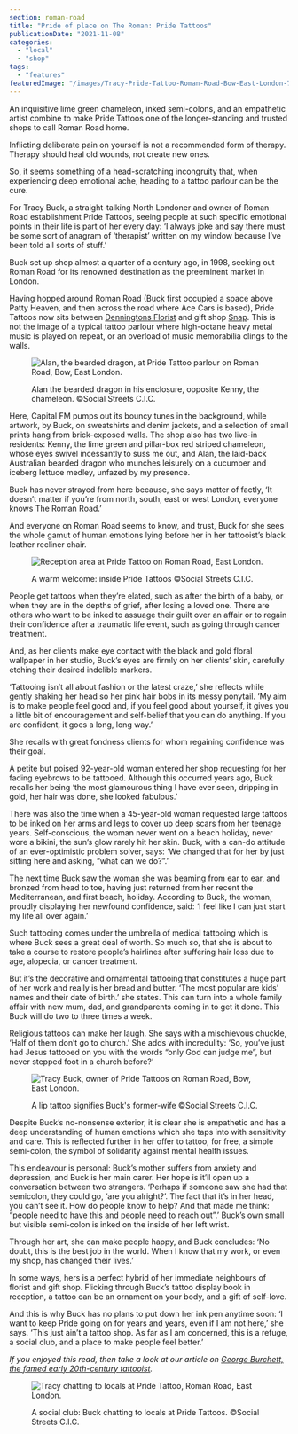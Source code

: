 ```yaml
---
section: roman-road
title: "Pride of place on The Roman: Pride Tattoos"
publicationDate: "2021-11-08"
categories: 
  - "local"
  - "shop"
tags: 
  - "features"
featuredImage: "/images/Tracy-Pride-Tattoo-Roman-Road-Bow-East-London-7.jpg"
---
```


An inquisitive lime green chameleon, inked semi-colons, and an empathetic artist combine to make Pride Tattoos one of the longer-standing and trusted shops to call Roman Road home.

Inflicting deliberate pain on yourself is not a recommended form of therapy. Therapy should heal old wounds, not create new ones.

So, it seems something of a head-scratching incongruity that, when experiencing deep emotional ache, heading to a tattoo parlour can be the cure.

For Tracy Buck, a straight-talking North Londoner and owner of Roman Road establishment Pride Tattoos, seeing people at such specific emotional points in their life is part of her every day: ‘I always joke and say there must be some sort of anagram of ‘therapist’ written on my window because I’ve been told all sorts of stuff.’

Buck set up shop almost a quarter of a century ago, in 1998, seeking out Roman Road for its renowned destination as the preeminent market in London. 

Having hopped around Roman Road (Buck first occupied a space above Patty Heaven, and then across the road where Ace Cars is based), Pride Tattoos now sits between [Denningtons Florist](https://romanroadlondon.com/places/denningtons-florist/) and gift shop [Snap](https://romanroadlondon.com/places/snap-store/). This is not the image of a typical tattoo parlour where high-octane heavy metal music is played on repeat, or an overload of music memorabilia clings to the walls. 

<figure>

![Alan, the bearded dragon, at Pride Tattoo parlour on Roman Road, Bow, East London.](/images/Pride-Tattoo-Roman-Road-Bow-East-London-4-1024x683.jpg)

<figcaption>

Alan the bearded dragon in his enclosure, opposite Kenny, the chameleon. ©Social Streets C.I.C.

</figcaption>

</figure>

Here, Capital FM pumps out its bouncy tunes in the background, while artwork, by Buck, on sweatshirts and denim jackets, and a selection of small prints hang from brick-exposed walls. The shop also has two live-in residents: Kenny, the lime green and pillar-box red striped chameleon, whose eyes swivel incessantly to suss me out, and Alan, the laid-back Australian bearded dragon who munches leisurely on a cucumber and iceberg lettuce medley, unfazed by my presence. 

Buck has never strayed from here because, she says matter of factly, ‘It doesn’t matter if you’re from north, south, east or west London, everyone knows The Roman Road.’

And everyone on Roman Road seems to know, and trust, Buck for she sees the whole gamut of human emotions lying before her in her tattooist’s black leather recliner chair.

<figure>

![Reception area at Pride Tattoo on Roman Road, East London.](/images/Pride-Tattoo-Roman-Road-Bow-East-London-3-1024x683.jpg)

<figcaption>

A warm welcome: inside Pride Tattoos ©Social Streets C.I.C.

</figcaption>

</figure>

People get tattoos when they’re elated, such as after the birth of a baby, or when they are in the depths of grief, after losing a loved one. There are others who want to be inked to assuage their guilt over an affair or to regain their confidence after a traumatic life event, such as going through cancer treatment.

And, as her clients make eye contact with the black and gold floral wallpaper in her studio, Buck’s eyes are firmly on her clients’ skin, carefully etching their desired indelible markers.

‘Tattooing isn’t all about fashion or the latest craze,’ she reflects while gently shaking her head so her pink hair bobs in its messy ponytail. ‘My aim is to make people feel good and, if you feel good about yourself, it gives you a little bit of encouragement and self-belief that you can do anything. If you are confident, it goes a long, long way.’

She recalls with great fondness clients for whom regaining confidence was their goal.

A petite but poised 92-year-old woman entered her shop requesting for her fading eyebrows to be tattooed. Although this occurred years ago, Buck recalls her being ‘the most glamourous thing I have ever seen, dripping in gold, her hair was done, she looked fabulous.’

There was also the time when a 45-year-old woman requested large tattoos to be inked on her arms and legs to cover up deep scars from her teenage years. Self-conscious, the woman never went on a beach holiday, never wore a bikini, the sun’s glow rarely hit her skin. Buck, with a can-do attitude of an ever-optimistic problem solver, says: ‘We changed that for her by just sitting here and asking, “what can we do?”.’  

The next time Buck saw the woman she was beaming from ear to ear, and bronzed from head to toe, having just returned from her recent the Mediterranean, and first beach, holiday. According to Buck, the woman, proudly displaying her newfound confidence, said: ‘I feel like I can just start my life all over again.’

Such tattooing comes under the umbrella of medical tattooing which is where Buck sees a great deal of worth. So much so, that she is about to take a course to restore people’s hairlines after suffering hair loss due to age, alopecia, or cancer treatment.

But it’s the decorative and ornamental tattooing that constitutes a huge part of her work and really is her bread and butter. ‘The most popular are kids’ names and their date of birth.’ she states. This can turn into a whole family affair with new mum, dad, and grandparents coming in to get it done. This Buck will do two to three times a week.

Religious tattoos can make her laugh. She says with a mischievous chuckle, ‘Half of them don’t go to church.’ She adds with incredulity: ‘So, you’ve just had Jesus tattooed on you with the words “only God can judge me”, but never stepped foot in a church before?’

<figure>

![Tracy Buck, owner of Pride Tattoos on Roman Road, Bow, East London.](/images/Tracy-Pride-Tattoo-Roman-Road-Bow-East-London-6-1024x683.jpg)

<figcaption>

A lip tattoo signifies Buck's former-wife ©Social Streets C.I.C.

</figcaption>

</figure>

Despite Buck’s no-nonsense exterior, it is clear she is empathetic and has a deep understanding of human emotions which she taps into with sensitivity and care. This is reflected further in her offer to tattoo, for free, a simple semi-colon, the symbol of solidarity against mental health issues. 

This endeavour is personal: Buck’s mother suffers from anxiety and depression, and Buck is her main carer. Her hope is it’ll open up a conversation between two strangers. ‘Perhaps if someone saw she had that semicolon, they could go, ‘are you alright?’. The fact that it’s in her head, you can’t see it. How do people know to help? And that made me think: “people need to have this and people need to reach out”.’ Buck’s own small but visible semi-colon is inked on the inside of her left wrist.

Through her art, she can make people happy, and Buck concludes: ‘No doubt, this is the best job in the world. When I know that my work, or even my shop, has changed their lives.’

In some ways, hers is a perfect hybrid of her immediate neighbours of florist and gift shop. Flicking through Buck’s tattoo display book in reception, a tattoo can be an ornament on your body, and a gift of self-love.

And this is why Buck has no plans to put down her ink pen anytime soon: ‘I want to keep Pride going on for years and years, even if I am not here,’ she says. ‘This just ain’t a tattoo shop. As far as I am concerned, this is a refuge, a social club, and a place to make people feel better.’

_If you enjoyed this read, then take a look at our article on [George Burchett, the famed early 20th-century tattooist](https://romanroadlondon.com/george-burchett-tattoo-artist/)._

<figure>

![Tracy chatting to locals at Pride Tattoo, Roman Road, East London.](/images/Tracy-Pride-Tattoo-Roman-Road-Bow-East-London-4-1024x683.jpg)

<figcaption>

A social club: Buck chatting to locals at Pride Tattoos. ©Social Streets C.I.C.

</figcaption>

</figure>

